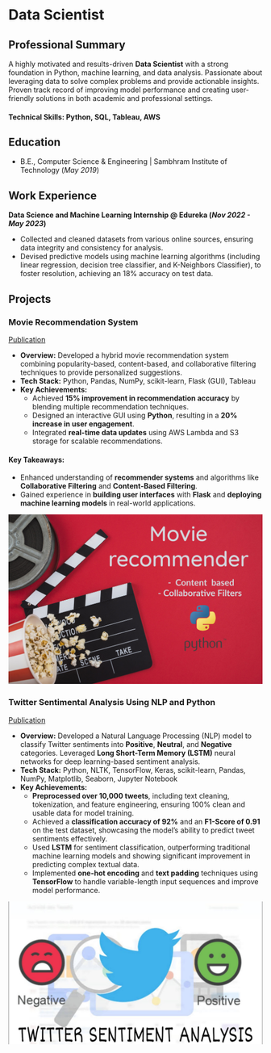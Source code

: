 # Data Scientist

## Professional Summary
A highly motivated and results-driven **Data Scientist** with a strong foundation in Python, machine learning, and data analysis. Passionate about leveraging data to solve complex problems and provide actionable insights. Proven track record of improving model performance and creating user-friendly solutions in both academic and professional settings.

#### Technical Skills: Python, SQL, Tableau, AWS

## Education
- B.E., Computer Science & Engineering | Sambhram Institute of Technology (_May 2019_)								       		

## Work Experience
**Data Science and Machine Learning Internship @ Edureka (_Nov 2022 - May 2023_)**
- Collected and cleaned datasets from various online sources, ensuring data integrity and consistency for analysis.
- Devised predictive models using machine learning algorithms (including linear regression, decision tree classifier, and K-Neighbors Classifier), to foster resolution, achieving an 18% accuracy on test data.

## Projects
### Movie Recommendation System
[Publication](https://www.mdpi.com/1424-8220/22/13/4904)
- **Overview:** Developed a hybrid movie recommendation system combining popularity-based, content-based, and collaborative filtering techniques to provide personalized suggestions.
- **Tech Stack:** Python, Pandas, NumPy, scikit-learn, Flask (GUI), Tableau
- **Key Achievements:**
  - Achieved **15% improvement in recommendation accuracy** by blending multiple recommendation techniques.
  - Designed an interactive GUI using **Python**, resulting in a **20% increase in user engagement**.
  - Integrated **real-time data updates** using AWS Lambda and S3 storage for scalable recommendations.

#### Key Takeaways:
- Enhanced understanding of **recommender systems** and algorithms like **Collaborative Filtering** and **Content-Based Filtering**.
- Gained experience in **building user interfaces** with **Flask** and **deploying machine learning models** in real-world applications.

![Movie Recommendation System](/assets/MovieRS.jpg)


### Twitter Sentimental Analysis Using NLP and Python
[Publication](https://www.mdpi.com/2076-3417/12/22/11775)

- **Overview:** Developed a Natural Language Processing (NLP) model to classify Twitter sentiments into **Positive**, **Neutral**, and **Negative** categories. Leveraged **Long Short-Term Memory (LSTM)** neural networks for deep learning-based sentiment analysis.  
- **Tech Stack:** Python, NLTK, TensorFlow, Keras, scikit-learn, Pandas, NumPy, Matplotlib, Seaborn, Jupyter Notebook  
- **Key Achievements:**
  - **Preprocessed over 10,000 tweets**, including text cleaning, tokenization, and feature engineering, ensuring 100% clean and usable data for model training.
  - Achieved a **classification accuracy of 92%** and an **F1-Score of 0.91** on the test dataset, showcasing the model’s ability to predict tweet sentiments effectively.
  - Used **LSTM** for sentiment classification, outperforming traditional machine learning models and showing significant improvement in predicting complex textual data.
  - Implemented **one-hot encoding** and **text padding** techniques using **TensorFlow** to handle variable-length input sequences and improve model performance.

![Twitter Sentimental Analysis](/assets/TSA.jpg)
